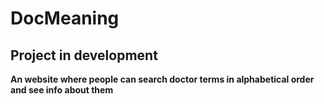 # DocMeaning
## Project in development

**An website where people can search doctor terms in alphabetical order and see info about them**

